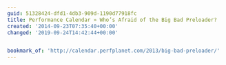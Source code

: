 ```yaml
---
guid: 51328424-dfd1-4db3-909d-1190d77918fc
title: Performance Calendar » Who’s Afraid of the Big Bad Preloader?
created: '2014-09-23T07:35:40+00:00'
changed: '2019-09-24T14:42:44+00:00'


bookmark_of: 'http://calendar.perfplanet.com/2013/big-bad-preloader/'
---
```




